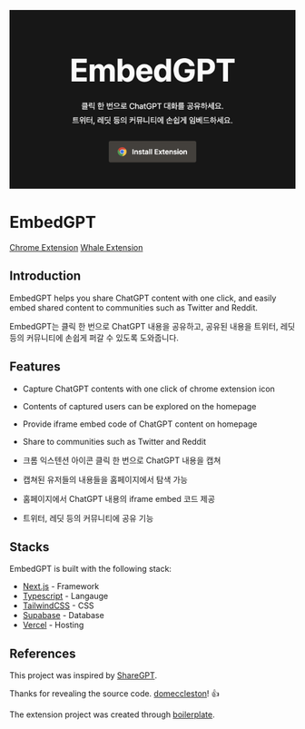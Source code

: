 ![banner](https://raw.githubusercontent.com/kidow/embedgpt/main/public/banner.png)

# EmbedGPT

[Chrome Extension](https://chrome.google.com/webstore/detail/embedgpt-chatgpt/nbjoccgcnhjmhpholoagaodhgiehbloa?hl=ko&authuser=0)
[Whale Extension](https://store.whale.naver.com/detail/pjcdoihlabgnkoiecjodfkjdaekdimlj)

## Introduction

EmbedGPT helps you share ChatGPT content with one click, and easily embed shared content to communities such as Twitter and Reddit.

EmbedGPT는 클릭 한 번으로 ChatGPT 내용을 공유하고, 공유된 내용을 트위터, 레딧 등의 커뮤니티에 손쉽게 퍼갈 수 있도록 도와줍니다.

## Features

- Capture ChatGPT contents with one click of chrome extension icon
- Contents of captured users can be explored on the homepage
- Provide iframe embed code of ChatGPT content on homepage
- Share to communities such as Twitter and Reddit

- 크롬 익스텐션 아이콘 클릭 한 번으로 ChatGPT 내용을 캡쳐
- 캡쳐된 유저들의 내용들을 홈페이지에서 탐색 가능
- 홈페이지에서 ChatGPT 내용의 iframe embed 코드 제공
- 트위터, 레딧 등의 커뮤니티에 공유 기능

## Stacks

EmbedGPT is built with the following stack:

- [Next.js](https://nextjs.org/) - Framework
- [Typescript](https://www.typescriptlang.org/) - Langauge
- [TailwindCSS](https://tailwindcss.com) - CSS
- [Supabase](https://supabase.com/) - Database
- [Vercel](https://vercel.com) - Hosting

## References

This project was inspired by [ShareGPT](https://github.com/domeccleston/sharegpt).

Thanks for revealing the source code. [domeccleston](https://github.com/domeccleston)! 👍

The extension project was created through [boilerplate](https://github.com/lxieyang/chrome-extension-boilerplate-react).
